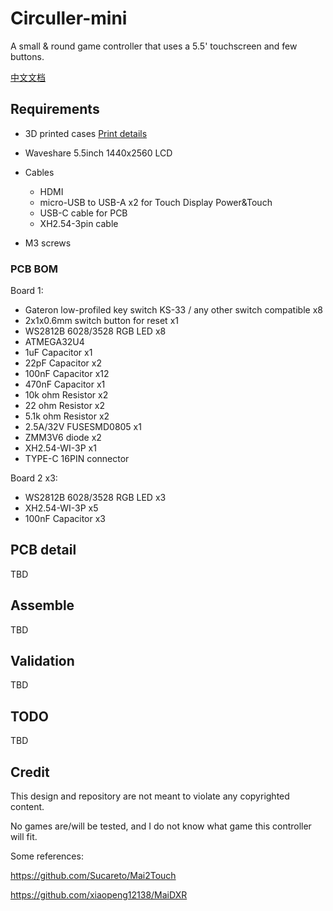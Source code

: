 # Circuller-mini
A small &amp; round game controller that uses a 5.5' touchscreen and few buttons.

[中文文档](Readme-CN.md)

## Requirements

- 3D printed cases [Print details](1.%20Model/readme.md)
- Waveshare 5.5inch 1440x2560 LCD
- Cables
    - HDMI 
    - micro-USB to USB-A x2 for Touch Display Power&Touch
    - USB-C cable for PCB
    - XH2.54-3pin cable
 
- M3 screws

### PCB BOM

Board 1:

- Gateron low-profiled key switch KS-33 / any other switch compatible x8
- 2x1x0.6mm switch button for reset x1
- WS2812B 6028/3528 RGB LED x8
- ATMEGA32U4
- 1uF Capacitor x1
- 22pF Capacitor x2
- 100nF Capacitor x12
- 470nF Capacitor x1
- 10k ohm Resistor x2
- 22 ohm Resistor x2
- 5.1k ohm Resistor x2
- 2.5A/32V FUSESMD0805 x1
- ZMM3V6 diode x2
- XH2.54-WI-3P x1
- TYPE-C 16PIN connector

Board 2 x3:

- WS2812B 6028/3528 RGB LED x3
- XH2.54-WI-3P x5
- 100nF Capacitor x3

## PCB detail

TBD

## Assemble

TBD

## Validation

TBD

## TODO

TBD

## Credit

This design and repository are not meant to violate any copyrighted content.

No games are/will be tested, and I do not know what game this controller will fit.

Some references: 

https://github.com/Sucareto/Mai2Touch

https://github.com/xiaopeng12138/MaiDXR
